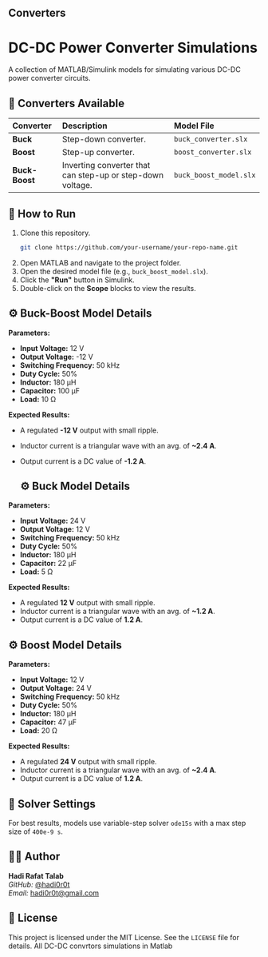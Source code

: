 ## Converters
# DC-DC Power Converter Simulations

A collection of MATLAB/Simulink models for simulating various DC-DC power converter circuits.

## 📁 Converters Available

| Converter | Description | Model File |
| :--- | :--- | :--- |
| **Buck** | Step-down converter. | `buck_converter.slx` |
| **Boost** | Step-up converter. | `boost_converter.slx` |
| **Buck-Boost** | Inverting converter that can step-up or step-down voltage. | `buck_boost_model.slx` |

## 🚀 How to Run

1.  Clone this repository.
    ```bash
    git clone https://github.com/your-username/your-repo-name.git
    ```
2.  Open MATLAB and navigate to the project folder.
3.  Open the desired model file (e.g., `buck_boost_model.slx`).
4.  Click the **"Run"** button in Simulink.
5.  Double-click on the **Scope** blocks to view the results.

## ⚙️ Buck-Boost Model Details

**Parameters:**
- **Input Voltage:** 12 V
- **Output Voltage:** -12 V
- **Switching Frequency:** 50 kHz
- **Duty Cycle:** 50%
- **Inductor:** 180 µH
- **Capacitor:** 100 µF
- **Load:** 10 Ω

**Expected Results:**
- A regulated **-12 V** output with small ripple.
- Inductor current is a triangular wave with an avg. of **~2.4 A**.
- Output current is a DC value of **-1.2 A**.

  ## ⚙️ Buck Model Details

**Parameters:**
- **Input Voltage:** 24 V
- **Output Voltage:** 12 V
- **Switching Frequency:** 50 kHz
- **Duty Cycle:** 50%
- **Inductor:** 180 µH
- **Capacitor:** 22 µF
- **Load:** 5 Ω

**Expected Results:**
- A regulated **12 V** output with small ripple.
- Inductor current is a triangular wave with an avg. of **~1.2 A**.
- Output current is a DC value of **1.2 A**.

## ⚙️ Boost Model Details

**Parameters:**
- **Input Voltage:** 12 V
- **Output Voltage:** 24 V
- **Switching Frequency:** 50 kHz
- **Duty Cycle:** 50%
- **Inductor:** 180 µH
- **Capacitor:** 47 µF
- **Load:** 20 Ω

**Expected Results:**
- A regulated **24 V** output with small ripple.
- Inductor current is a triangular wave with an avg. of **~2.4 A**.
- Output current is a DC value of **1.2 A**.

## 🔧 Solver Settings

For best results, models use variable-step solver `ode15s` with a max step size of `400e-9 s`.

## 👨‍💻 Author
**Hadi Rafat Talab**  
*GitHub:* [@hadi0r0t](https://github.com/hadi0r0t)  
*Email:* hadi0r0t@gmail.com

## 📝 License

This project is licensed under the MIT License. See the `LICENSE` file for details.
All DC-DC convrtors simulations in Matlab 
